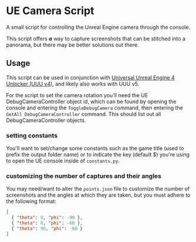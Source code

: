 # UE Camera Script

A small script for controlling the Unreal Engine camera through the console.

This script offers **_a_** way to capture screenshots that can be stitched into a panorama, but there may be better solutions out there.

## Usage

This script can be used in conjunction with [Universal Unreal Engine 4 Unlocker (UUU v4)](https://opm.fransbouma.com/uuuv4.htm), and likely also works with UUU v5.

For the script to set the camera rotation you'll need the UE DebugCameraController object id, which can be found by opening the console and entering the `ToggleDebugCamera` command, then entering the `GetAll DebugCameraController` command.
This should list out all DebugCameraController objects.

### setting constants

You'll want to set/change some constants such as the game title (used to prefix the output folder name) or to indicate the key (default $) you're using to open the UE console inside of `constants.py`.

### customizing the number of captures and their angles

You may need/want to alter the `points.json` file to customize the number of screenshots and the angles at which they are taken,
but you must adhere to the following format:

```json
[
  { "theta": 0, "phi": -90 },
  { "theta": 0, "phi": -60 },
  { "theta": 90, "phi": -60 }
]
```
